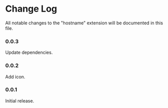 # Change Log
All notable changes to the "hostname" extension will be documented in this file.

### 0.0.3

Update dependencies.

### 0.0.2

Add icon.

### 0.0.1

Initial release.
